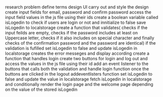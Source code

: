 research problem
define terms
design UI
carry out and style the design
create input fields for email, password and confirm password
access the input field values in the js file using their ids
create a boolean variable called isLogedin to check if users are login or not and innitialize to false
save isLogedin to localstorage
create a function that validates( checks if the input feilds are empty, checks if the password includes at least on Uppercase letter, checks if it also includes on special character and finally checks of the confirmation password and the password are identical)
if the validation is fufilled set isLogedin to false and update isLogedin in localstorage
creates the error messeges and display according
create a function that handles login
create two buttons for login and log out
and access the values in the js file using their id
add an event listener to the buttons that calls both the validation and handle login function once the buttons are clicked
in the logout addeventlisters function set isLogedin to false and update the value in localstorage
fetch isLogedin in localstorage and conditionally render the login page and the welcome page depending on the value of the stored isLogedin 
